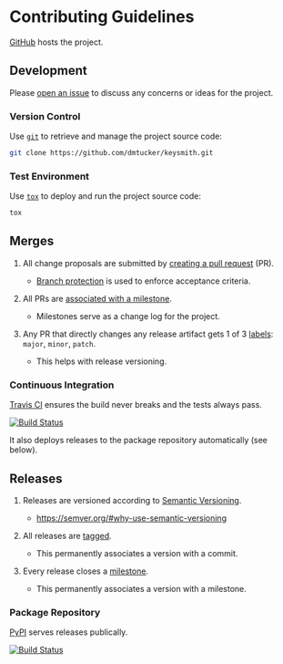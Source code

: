 # Contributing Guidelines

[GitHub](https://github.com/) hosts the project.

## Development

Please [open an issue](https://help.github.com/articles/creating-an-issue/) to discuss any concerns or ideas for the project.

### Version Control

Use [`git`](https://git-scm.com/doc) to retrieve and manage the project source code:
``` sh
git clone https://github.com/dmtucker/keysmith.git
```

### Test Environment

Use [`tox`](https://tox.readthedocs.io/) to deploy and run the project source code:
``` sh
tox
```

## Merges

1. All change proposals are submitted by [creating a pull request](https://help.github.com/articles/creating-a-pull-request/) (PR).
   - [Branch protection](https://help.github.com/articles/about-protected-branches/) is used to enforce acceptance criteria.

2. All PRs are [associated with a milestone](https://help.github.com/articles/associating-milestones-with-issues-and-pull-requests/).
   - Milestones serve as a change log for the project.

3. Any PR that directly changes any release artifact gets 1 of 3 [labels](https://help.github.com/articles/applying-labels-to-issues-and-pull-requests/): `major`, `minor`, `patch`.
   - This helps with release versioning.

### Continuous Integration

[Travis CI](https://travis-ci.org/) ensures the build never breaks and the tests always pass.

[![Build Status](https://travis-ci.org/dmtucker/keysmith.svg?branch=master)](https://travis-ci.org/dmtucker/keysmith)

It also deploys releases to the package repository automatically (see below).

## Releases

1. Releases are versioned according to [Semantic Versioning](http://semver.org/).
   - https://semver.org/#why-use-semantic-versioning

2. All releases are [tagged](https://git-scm.com/book/en/v2/Git-Basics-Tagging).
   - This permanently associates a version with a commit.

3. Every release closes a [milestone](https://help.github.com/articles/about-milestones/).
   - This permanently associates a version with a milestone.

### Package Repository

[PyPI](http://pypi.org/) serves releases publically.

[![Build Status](https://img.shields.io/pypi/v/keysmith.svg)](https://pypi.org/project/keysmith)
